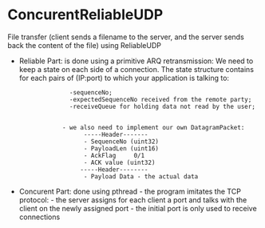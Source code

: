 # ConcurentReliableUDP

File transfer (client sends a filename to the server, and the server sends back the content of the file) using ReliableUDP

- Reliable Part:  is done using a primitive ARQ retransmission:
                  We need to keep a state on each side of a connection. The state structure contains for each pairs of (IP:port) to which your application is talking to:
                  
                    -sequenceNo;
                    -expectedSequenceNo received from the remote party;
                    -receiveQueue for holding data not read by the user;
                    
                    
                  - we also need to implement our own DatagramPacket:
                        -----Header-------
                        - SequenceNo (uint32)
                        - PayloadLen (uint16)
                        - AckFlag     0/1
                        - ACK value (uint32)
                       -----Header--------
                        - Payload Data - the actual data
                        
- Concurent Part: done using pthread
                  - the program imitates the TCP protocol:
                      - the server assigns for each client a port and talks with the client on the newly assigned port
                      - the initial port is only used to receive connections
                  


